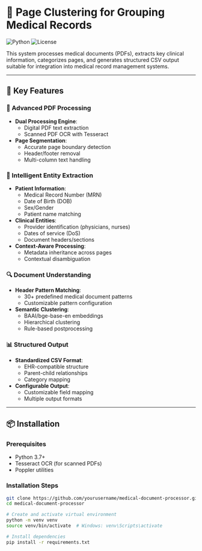# 🏥 Page Clustering for Grouping Medical Records

![Python](https://img.shields.io/badge/Python-3.7+-blue.svg)
![License](https://img.shields.io/badge/License-MIT-green.svg)

This system processes medical documents (PDFs), extracts key clinical information, categorizes pages, and generates structured CSV output suitable for integration into medical record management systems.

---

## 🚀 Key Features

### 📄 Advanced PDF Processing
- **Dual Processing Engine**:
  - Digital PDF text extraction
  - Scanned PDF OCR with Tesseract
- **Page Segmentation**:
  - Accurate page boundary detection
  - Header/footer removal
  - Multi-column text handling

### 🧠 Intelligent Entity Extraction
- **Patient Information**:
  - Medical Record Number (MRN)
  - Date of Birth (DOB)
  - Sex/Gender
  - Patient name matching
- **Clinical Entities**:
  - Provider identification (physicians, nurses)
  - Dates of service (DoS)
  - Document headers/sections
- **Context-Aware Processing**:
  - Metadata inheritance across pages
  - Contextual disambiguation

### 🔍 Document Understanding
- **Header Pattern Matching**:
  - 30+ predefined medical document patterns
  - Customizable pattern configuration
- **Semantic Clustering**:
  - BAAI/bge-base-en embeddings
  - Hierarchical clustering
  - Rule-based postprocessing

### 📊 Structured Output
- **Standardized CSV Format**:
  - EHR-compatible structure
  - Parent-child relationships
  - Category mapping
- **Configurable Output**:
  - Customizable field mapping
  - Multiple output formats

---

## 📦 Installation

### Prerequisites
- Python 3.7+
- Tesseract OCR (for scanned PDFs)
- Poppler utilities

### Installation Steps
```bash
git clone https://github.com/yourusername/medical-document-processor.git
cd medical-document-processor

# Create and activate virtual environment
python -m venv venv
source venv/bin/activate  # Windows: venv\Scripts\activate

# Install dependencies
pip install -r requirements.txt


